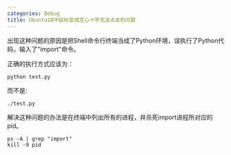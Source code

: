 ```yaml
---
categories: Debug
title: Ubuntu18中鼠标变成空心十字无法点击的问题
---
```


出现这种问题的原因是把Shell命令行终端当成了Python环境，误执行了Python代码，输入了"import"命令。

正确的执行方式应该为：

```shell
python test.py
```

而不是:

```
./test.py
```

解决这种问题的办法是在终端中列出所有的进程，并杀死import进程所对应的pid。

```shell
ps -A | grep "import"
kill -9 pid
```









